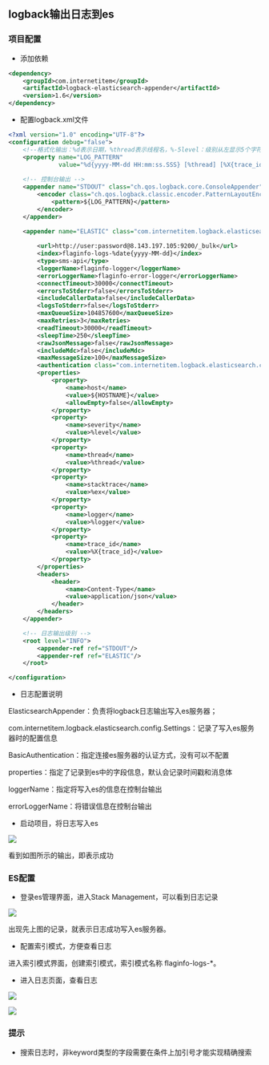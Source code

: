 ## logback输出日志到es

### 项目配置

+ 添加依赖

```xml
<dependency>
    <groupId>com.internetitem</groupId>
    <artifactId>logback-elasticsearch-appender</artifactId>
    <version>1.6</version>
</dependency>
```

+ 配置logback.xml文件

```xml
<?xml version="1.0" encoding="UTF-8"?>
<configuration debug="false">
    <!--格式化输出：%d表示日期，%thread表示线程名，%-5level：级别从左显示5个字符宽度%msg：日志消息，%n是换行符-->
    <property name="LOG_PATTERN"
              value="%d{yyyy-MM-dd HH:mm:ss.SSS} [%thread] [%X{trace_id}]%-5level %logger{50} - %msg%n"/>
    
    <!-- 控制台输出 -->
    <appender name="STDOUT" class="ch.qos.logback.core.ConsoleAppender">
        <encoder class="ch.qos.logback.classic.encoder.PatternLayoutEncoder">
            <pattern>${LOG_PATTERN}</pattern>
        </encoder>
    </appender>

    <appender name="ELASTIC" class="com.internetitem.logback.elasticsearch.ElasticsearchAppender">
        
        <url>http://user:password@8.143.197.105:9200/_bulk</url>
        <index>flaginfo-logs-%date{yyyy-MM-dd}</index>
        <type>sms-api</type>
        <loggerName>flaginfo-logger</loggerName> 
		<errorLoggerName>flaginfo-error-logger</errorLoggerName>
        <connectTimeout>30000</connectTimeout>
        <errorsToStderr>false</errorsToStderr> 
        <includeCallerData>false</includeCallerData>
        <logsToStderr>false</logsToStderr> 
        <maxQueueSize>104857600</maxQueueSize> 
        <maxRetries>3</maxRetries> 
        <readTimeout>30000</readTimeout>
        <sleepTime>250</sleepTime>
        <rawJsonMessage>false</rawJsonMessage> 
        <includeMdc>false</includeMdc> 
        <maxMessageSize>100</maxMessageSize> 
		<authentication class="com.internetitem.logback.elasticsearch.config.BasicAuthentication"/> 
        <properties>
            <property>
                <name>host</name>
                <value>${HOSTNAME}</value>
                <allowEmpty>false</allowEmpty>
            </property>
            <property>
                <name>severity</name>
                <value>%level</value>
            </property>
            <property>
                <name>thread</name>
                <value>%thread</value>
            </property>
            <property>
                <name>stacktrace</name>
                <value>%ex</value>
            </property>
            <property>
                <name>logger</name>
                <value>%logger</value>
            </property>
            <property>
                <name>trace_id</name>
                <value>%X{trace_id}</value>
            </property>
        </properties>
        <headers>
            <header>
                <name>Content-Type</name>
                <value>application/json</value>
            </header>
        </headers>
    </appender>

    <!-- 日志输出级别 -->
    <root level="INFO">
        <appender-ref ref="STDOUT"/>
        <appender-ref ref="ELASTIC"/>
    </root>

</configuration>
```

+ 日志配置说明

ElasticsearchAppender：负责将logback日志输出写入es服务器；

com.internetitem.logback.elasticsearch.config.Settings：记录了写入es服务器时的配置信息

BasicAuthentication：指定连接es服务器的认证方式，没有可以不配置

properties：指定了记录到es中的字段信息，默认会记录时间戳和消息体

loggerName：指定将写入es的信息在控制台输出

errorLoggerName：将错误信息在控制台输出

+ 启动项目，将日志写入es

![](.\图片\Snipaste_2021-09-24_16-55-25.png)

看到如图所示的输出，即表示成功



### ES配置

+ 登录es管理界面，进入Stack Management，可以看到日志记录

![](.\图片\Snipaste_2021-09-24_17-00-45.png)

出现先上图的记录，就表示日志成功写入es服务器。

+ 配置索引模式，方便查看日志

进入索引模式界面，创建索引模式，索引模式名称 flaginfo-logs-*。

+ 进入日志页面，查看日志

![](.\图片\Snipaste_2021-09-24_17-05-27.png)



![](.\图片\Snipaste_2021-09-24_17-07-39.png)

### 提示

+ 搜索日志时，非keyword类型的字段需要在条件上加引号才能实现精确搜索